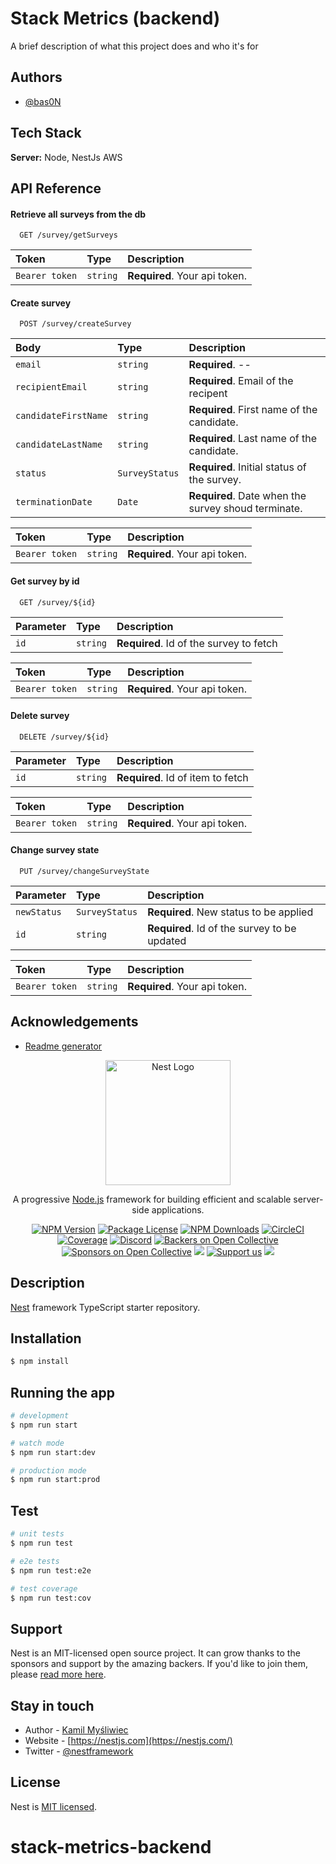 
# Stack Metrics (backend)

A brief description of what this project does and who it's for


## Authors

- [@bas0N](https://www.github.com/octokatherine)


## Tech Stack


**Server:** Node, NestJs AWS 



## API Reference

#### Retrieve all surveys from the db

```http
  GET /survey/getSurveys
```
| Token | Type     | Description                       |
| :-------- | :------- | :-------------------------------- |
| `Bearer token` | `string` | **Required**. Your api token. |

#### Create survey

```http
  POST /survey/createSurvey
```

| Body | Type     | Description                       |
| :-------- | :------- | :-------------------------------- |
| `email`      | `string` | **Required**. -- |
| `recipientEmail`      | `string` | **Required**. Email of the recipent |
| `candidateFirstName`      | `string` | **Required**. First name of the candidate. |
| `candidateLastName`      | `string` | **Required**. Last name of the candidate. |
| `status`      | `SurveyStatus` | **Required**. Initial status of the survey. |
| `terminationDate`      | `Date` | **Required**. Date when the survey shoud terminate. |

| Token | Type     | Description                       |
| :-------- | :------- | :-------------------------------- |
| `Bearer token` | `string` | **Required**. Your api token. |


#### Get survey by id

```http
  GET /survey/${id}
```

| Parameter | Type     | Description                       |
| :-------- | :------- | :-------------------------------- |
| `id`      | `string` | **Required**. Id of the survey to fetch |

| Token | Type     | Description                       |
| :-------- | :------- | :-------------------------------- |
| `Bearer token` | `string` | **Required**. Your api token. |

#### Delete survey

```http
  DELETE /survey/${id}
```

| Parameter | Type     | Description                       |
| :-------- | :------- | :-------------------------------- |
| `id`      | `string` | **Required**. Id of item to fetch |

| Token | Type     | Description                       |
| :-------- | :------- | :-------------------------------- |
| `Bearer token` | `string` | **Required**. Your api token. |

#### Change survey state

```http
  PUT /survey/changeSurveyState
```

| Parameter | Type     | Description                       |
| :-------- | :------- | :-------------------------------- |
| `newStatus`      | `SurveyStatus` | **Required**. New status to be applied |
| `id`      | `string` | **Required**. Id of the survey to be updated |


| Token | Type     | Description                       |
| :-------- | :------- | :-------------------------------- |
| `Bearer token` | `string` | **Required**. Your api token. |



## Acknowledgements

 - [Readme generator](https://readme.so/editor)

<p align="center">
  <a href="http://nestjs.com/" target="blank"><img src="https://nestjs.com/img/logo-small.svg" width="200" alt="Nest Logo" /></a>
</p>

[circleci-image]: https://img.shields.io/circleci/build/github/nestjs/nest/master?token=abc123def456
[circleci-url]: https://circleci.com/gh/nestjs/nest

  <p align="center">A progressive <a href="http://nodejs.org" target="_blank">Node.js</a> framework for building efficient and scalable server-side applications.</p>
    <p align="center">
<a href="https://www.npmjs.com/~nestjscore" target="_blank"><img src="https://img.shields.io/npm/v/@nestjs/core.svg" alt="NPM Version" /></a>
<a href="https://www.npmjs.com/~nestjscore" target="_blank"><img src="https://img.shields.io/npm/l/@nestjs/core.svg" alt="Package License" /></a>
<a href="https://www.npmjs.com/~nestjscore" target="_blank"><img src="https://img.shields.io/npm/dm/@nestjs/common.svg" alt="NPM Downloads" /></a>
<a href="https://circleci.com/gh/nestjs/nest" target="_blank"><img src="https://img.shields.io/circleci/build/github/nestjs/nest/master" alt="CircleCI" /></a>
<a href="https://coveralls.io/github/nestjs/nest?branch=master" target="_blank"><img src="https://coveralls.io/repos/github/nestjs/nest/badge.svg?branch=master#9" alt="Coverage" /></a>
<a href="https://discord.gg/G7Qnnhy" target="_blank"><img src="https://img.shields.io/badge/discord-online-brightgreen.svg" alt="Discord"/></a>
<a href="https://opencollective.com/nest#backer" target="_blank"><img src="https://opencollective.com/nest/backers/badge.svg" alt="Backers on Open Collective" /></a>
<a href="https://opencollective.com/nest#sponsor" target="_blank"><img src="https://opencollective.com/nest/sponsors/badge.svg" alt="Sponsors on Open Collective" /></a>
  <a href="https://paypal.me/kamilmysliwiec" target="_blank"><img src="https://img.shields.io/badge/Donate-PayPal-ff3f59.svg"/></a>
    <a href="https://opencollective.com/nest#sponsor"  target="_blank"><img src="https://img.shields.io/badge/Support%20us-Open%20Collective-41B883.svg" alt="Support us"></a>
  <a href="https://twitter.com/nestframework" target="_blank"><img src="https://img.shields.io/twitter/follow/nestframework.svg?style=social&label=Follow"></a>
</p>
  <!--[![Backers on Open Collective](https://opencollective.com/nest/backers/badge.svg)](https://opencollective.com/nest#backer)
  [![Sponsors on Open Collective](https://opencollective.com/nest/sponsors/badge.svg)](https://opencollective.com/nest#sponsor)-->

## Description

[Nest](https://github.com/nestjs/nest) framework TypeScript starter repository.

## Installation

```bash
$ npm install
```

## Running the app

```bash
# development
$ npm run start

# watch mode
$ npm run start:dev

# production mode
$ npm run start:prod
```

## Test

```bash
# unit tests
$ npm run test

# e2e tests
$ npm run test:e2e

# test coverage
$ npm run test:cov
```

## Support

Nest is an MIT-licensed open source project. It can grow thanks to the sponsors and support by the amazing backers. If you'd like to join them, please [read more here](https://docs.nestjs.com/support).

## Stay in touch

- Author - [Kamil Myśliwiec](https://kamilmysliwiec.com)
- Website - [https://nestjs.com](https://nestjs.com/)
- Twitter - [@nestframework](https://twitter.com/nestframework)

## License

Nest is [MIT licensed](LICENSE).
# stack-metrics-backend
